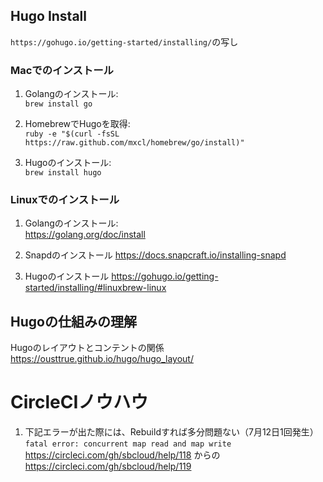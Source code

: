 ## Hugo Install
 `https://gohugo.io/getting-started/installing/`の写し
### Macでのインストール
1. Golangのインストール:  
`brew install go`

1. HomebrewでHugoを取得:  
`ruby -e "$(curl -fsSL https://raw.github.com/mxcl/homebrew/go/install)"`

1. Hugoのインストール:  
`brew install hugo`

### Linuxでのインストール
1. Golangのインストール:  
https://golang.org/doc/install

1. Snapdのインストール
https://docs.snapcraft.io/installing-snapd

1. Hugoのインストール
https://gohugo.io/getting-started/installing/#linuxbrew-linux


## Hugoの仕組みの理解
Hugoのレイアウトとコンテントの関係
https://ousttrue.github.io/hugo/hugo_layout/


# CircleCIノウハウ
1. 下記エラーが出た際には、Rebuildすれば多分問題ない（7月12日1回発生）  
`fatal error: concurrent map read and map write`  
 https://circleci.com/gh/sbcloud/help/118
 からの  
 https://circleci.com/gh/sbcloud/help/119
